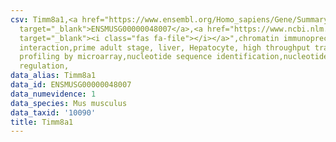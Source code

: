 ```yaml
---
csv: Timm8a1,<a href="https://www.ensembl.org/Homo_sapiens/Gene/Summary?db=core;g=ENSMUSG00000048007"
  target="_blank">ENSMUSG00000048007</a>,<a href="https://www.ncbi.nlm.nih.gov/pubmed/23834426"
  target="_blank"><i class="fas fa-file"></i></a>",chromatin immunoprecipitation assay,direct
  interaction,prime adult stage, liver, Hepatocyte, high throughput transcription
  profiling by microarray,nucleotide sequence identification,nucleotide sequence identification,transcriptional
  regulation,
data_alias: Timm8a1
data_id: ENSMUSG00000048007
data_numevidence: 1
data_species: Mus musculus
data_taxid: '10090'
title: Timm8a1
---
```

